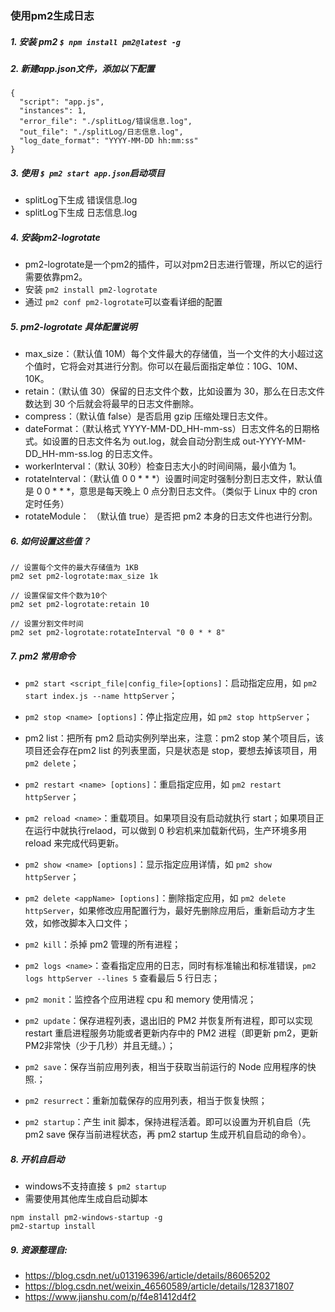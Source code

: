 ### 使用pm2生成日志
##### 1. 安装 pm2 `$ npm install pm2@latest -g`
##### 2. 新建app.json文件，添加以下配置
```
{
  "script": "app.js",
  "instances": 1,
  "error_file": "./splitLog/错误信息.log",
  "out_file": "./splitLog/日志信息.log",
  "log_date_format": "YYYY-MM-DD hh:mm:ss"
}
```

##### 3. 使用 `$ pm2 start app.json`启动项目
* splitLog下生成 错误信息.log 
* splitLog下生成 日志信息.log 

##### 4. 安装pm2-logrotate
* pm2-logrotate是一个pm2的插件，可以对pm2日志进行管理，所以它的运行需要依靠pm2。
* 安装 `pm2 install pm2-logrotate`
* 通过 `pm2 conf pm2-logrotate`可以查看详细的配置

##### 5. pm2-logrotate 具体配置说明
* max_size：（默认值 10M）每个文件最大的存储值，当一个文件的大小超过这个值时，它将会对其进行分割。你可以在最后面指定单位：10G、10M、10K。
* retain：（默认值 30）保留的日志文件个数，比如设置为 30，那么在日志文件数达到 30 个后就会将最早的日志文件删除。
* compress：（默认值 false）是否启用 gzip 压缩处理日志文件。
* dateFormat：（默认格式 YYYY-MM-DD_HH-mm-ss）日志文件名的日期格式。如设置的日志文件名为 out.log，就会自动分割生成 out-YYYY-MM-DD_HH-mm-ss.log 的日志文件。
* workerInterval：（默认 30秒）检查日志大小的时间间隔，最小值为 1。
* rotateInterval：（默认值 0 0 * * *）设置时间定时强制分割日志文件，默认值是 0 0 * * *，意思是每天晚上 0 点分割日志文件。（类似于 Linux 中的 cron 定时任务）
* rotateModule： （默认值 true）是否把 pm2 本身的日志文件也进行分割。

##### 6. 如何设置这些值？
```
// 设置每个文件的最大存储值为 1KB
pm2 set pm2-logrotate:max_size 1k

// 设置保留文件个数为10个
pm2 set pm2-logrotate:retain 10

// 设置分割文件时间
pm2 set pm2-logrotate:rotateInterval "0 0 * * 8"
```
##### 7. pm2 常用命令
* `pm2 start <script_file|config_file>[options]`：启动指定应用，如 `pm2 start index.js --name httpServer`；

* `pm2 stop <name> [options]`：停止指定应用，如 `pm2 stop httpServer`；

* pm2 list：把所有 pm2 启动实例列举出来，注意：pm2 stop 某个项目后，该项目还会存在pm2 list 的列表里面，只是状态是 stop，要想去掉该项目，用 `pm2 delete`；

* `pm2 restart <name> [options]`：重启指定应用，如 `pm2 restart httpServer`；

* `pm2 reload <name>`：重载项目。如果项目没有启动就执行 start；如果项目正在运行中就执行relaod，可以做到 0 秒宕机来加载新代码，生产环境多用 reload 来完成代码更新。

* `pm2 show <name> [options]`：显示指定应用详情，如 `pm2 show httpServer`；

* `pm2 delete <appName> [options]`：删除指定应用，如 `pm2 delete httpServer`，如果修改应用配置行为，最好先删除应用后，重新启动方才生效，如修改脚本入口文件；

* `pm2 kill`：杀掉 pm2 管理的所有进程；

* `pm2 logs <name>`：查看指定应用的日志，同时有标准输出和标准错误，`pm2 logs httpServer --lines 5` 查看最后 5 行日志；

* `pm2 monit`：监控各个应用进程 cpu 和 memory 使用情况；

* `pm2 update`：保存进程列表，退出旧的 PM2 并恢复所有进程，即可以实现 restart 重启进程服务功能或者更新内存中的 PM2 进程（即更新 pm2，更新PM2非常快（少于几秒）并且无缝。）；

* `pm2 save`：保存当前应用列表，相当于获取当前运行的 Node 应用程序的快照.；

* `pm2 resurrect`：重新加载保存的应用列表，相当于恢复快照；

* `pm2 startup`：产生 init 脚本，保持进程活着。即可以设置为开机自启（先 pm2 save 保存当前进程状态，再 pm2 startup 生成开机自启动的命令）。

##### 8. 开机自启动
* windows不支持直接 `$ pm2 startup`
* 需要使用其他库生成自启动脚本
```
npm install pm2-windows-startup -g
pm2-startup install
```
  
##### 9. 资源整理自:
* https://blog.csdn.net/u013196396/article/details/86065202
* https://blog.csdn.net/weixin_46560589/article/details/128371807
* https://www.jianshu.com/p/f4e81412d4f2

